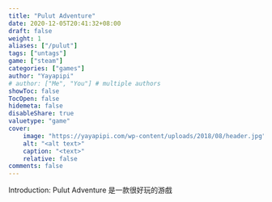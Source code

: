 ```yaml
---
title: "Pulut Adventure"
date: 2020-12-05T20:41:32+08:00
draft: false
weight: 1
aliases: ["/pulut"]
tags: ["untags"]
game: ["steam"]
categories: ["games"]
author: "Yayapipi"
# author: ["Me", "You"] # multiple authors
showToc: false
TocOpen: false
hidemeta: false
disableShare: true
valuetype: "game"
cover:
    image: "https://yayapipi.com/wp-content/uploads/2018/08/header.jpg"
    alt: "<alt text>"
    caption: "<text>"
    relative: false
comments: false
---
```

Introduction:
Pulut Adventure 是一款很好玩的游戲